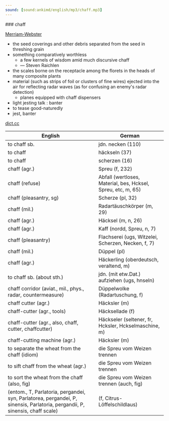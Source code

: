 ```yaml
---
sound: [sound:ankimd/english/mp3/chaff.mp3]
---
```


\### chaff

[Merriam-Webster](https://www.merriam-webster.com/dictionary/chaff)

- the seed coverings and other debris separated from the seed in threshing grain
- something comparatively worthless
    - a few kernels of wisdom amid much discursive chaff
    - — Steven Raichlen
- the scales borne on the receptacle among the florets in the heads of many composite plants
- material (such as strips of foil or clusters of fine wires) ejected into the air for reflecting radar waves (as for confusing an enemy's radar detection)
    - planes equipped with chaff dispensers
- light jesting talk : banter
- to tease good-naturedly
- jest, banter

[dict.cc](https://www.dict.cc/chaff)

| English        | German       |
| -------------- | ------------ |
| to chaff sb. | jdn. necken (110) |
| to chaff | häckseln (37) |
| to chaff | scherzen (16) |
| chaff (agr.) | Spreu (f, 232) |
| chaff (refuse) | Abfall (wertloses, Material, bes, Hcksel, Spreu, etc, m, 65) |
| chaff (pleasantry, sg) | Scherze (pl, 32) |
| chaff (mil.) | Radartäuschkörper (m, 29) |
| chaff (agr.) | Häcksel (m, n, 26) |
| chaff (agr.) | Kaff (nordd, Spreu, n, 7) |
| chaff (pleasantry) | Flachserei (ugs, Witzelei, Scherzen, Necken, f, 7) |
| chaff (mil.) | Düppel (pl) |
| chaff (agr.) | Häckerling (oberdeutsch, veraltend, m) |
| to chaff sb. (about sth.) | jdn. (mit etw.Dat.) aufziehen (ugs, hnseln) |
| chaff corridor (aviat., mil., phys., radar, countermeasure) | Düppelwolke (Radartuschung, f) |
| chaff cutter (agr.) | Häcksler (m) |
| chaff-cutter (agr., tools) | Häcksellade (f) |
| chaff-cutter (agr., also, chaff, cutter, chaffcutter) | Häckseler (seltener, fr, Hcksler, Hckselmaschine, m) |
| chaff-cutting machine (agr.) | Häcksler (m) |
| to separate the wheat from the chaff (idiom) | die Spreu vom Weizen trennen |
| to sift chaff from the wheat (agr.) | die Spreu vom Weizen trennen |
| to sort the wheat from the chaff (also, fig) | die Spreu vom Weizen trennen (auch, fig) |
|  (entom., T, Parlatoria, pergandei, syn, Parlatorea, pergandei, P, sinensis, Parlatoria, pergandii, P, sinensis, chaff scale) |  (f, Citrus-Löffelschildlaus) |
